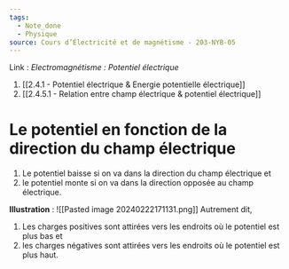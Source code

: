 ```yaml
---
tags:
  - Note_done
  - Physique
source: Cours d’Électricité et de magnétisme - 203-NYB-05
---
```


Link :
_Electromagnétisme : Potentiel électrique_
1. [[2.4.1 - Potentiel électrique & Energie potentielle électrique]]
3. [[2.4.5.1 - Relation entre champ électrique & potentiel électrique]]

# Le potentiel en fonction de la direction du champ électrique
1. Le potentiel baisse si on va dans la direction du champ électrique et 
2. le potentiel monte si on va dans la direction opposée au champ électrique.

**Illustration** : ![[Pasted image 20240222171131.png]]
Autrement dit, 
1. Les charges positives sont attirées vers les endroits où le potentiel est plus bas et 
2. les charges négatives sont attirées vers les endroits où le potentiel est plus haut.